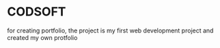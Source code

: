 # CODSOFT
for creating portfolio,
the project is my first web development project and created  my own protfolio

